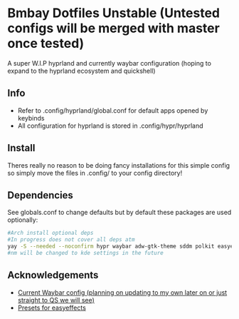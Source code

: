 
# Bmbay Dotfiles Unstable (Untested configs will be merged with master once tested)

A super W.I.P hyprland and currently waybar configuration (hoping to expand to the hyprland ecosystem and quickshell)



## Info
- Refer to .config/hyprland/global.conf for default apps opened by keybinds
- All configuration for hyprland is stored in .config/hypr/hyprland

## Install

Theres really no reason to be doing fancy installations for this simple config so simply move the files in .config/ to your config directory!

## Dependencies
See globals.conf to change defaults but by default these packages are used optionally:
```bash
#Arch install optional deps
#In progress does not cover all deps atm
yay -S --needed --noconfirm hypr waybar adw-gtk-theme sddm polkit easyeffects ghostty dolphin wofi firefox visual-studio-code-bin starship blueman nm-connection-editor
#nm will be changed to kde settings in the future
```

## Acknowledgements

 - [Current Waybar config (planning on updating to my own later on or just straight to QS we will see)](https://github.com/Prateek7071/dotfiles)
 - [Presets for easyeffects](https://github.com/JackHack96/EasyEffects-Presets/)


